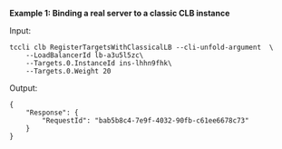 **Example 1: Binding a real server to a classic CLB instance**



Input: 

```
tccli clb RegisterTargetsWithClassicalLB --cli-unfold-argument  \
    --LoadBalancerId lb-a3u5l5zc\
    --Targets.0.InstanceId ins-lhhn9fhk\
    --Targets.0.Weight 20
```

Output: 
```
{
    "Response": {
        "RequestId": "bab5b8c4-7e9f-4032-90fb-c61ee6678c73"
    }
}
```

